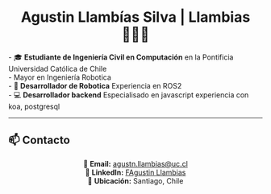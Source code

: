 
<h1 align="center">Agustin Llambías Silva | Llambias 👨🏻‍💻</h1>
<div align="center>
---

<h2>🚀 Sobre mí</h2>

<p align="center">
- 🎓 <b>Estudiante de Ingeniería Civil en Computación</b> en la Pontificia Universidad Católica de Chile<br>
  - Mayor en Ingeniería Robotica<br>
- 🤖 <b>Desarrollador de Robotica</b> Experiencia en ROS2<br>
- 💻 <b>Desarrollador backend</b> Especialisado en javascript experiencia con koa, postgresql<br>

</p>

---

<h2>📫 Contacto</h2>

<p align="center">
📧 <b>Email:</b> <a href="mailto:agustn.llambias@uc.cl">agustn.llambias@uc.cl</a><br>
💼 <b>LinkedIn:</b> <a href="www.linkedin.com/in/agustín-llambías-a1a287319">FAgustin Llambias</a><br>
📍 <b>Ubicación:</b> Santiago, Chile
</p>

<div>
<!--
**llambias/llambias** is a ✨ _special_ ✨ repository because its `README.md` (this file) appears on your GitHub profile.

Here are some ideas to get you started:

- 🔭 I’m currently working on ...
- 🌱 I’m currently learning ...
- 👯 I’m looking to collaborate on ...
- 🤔 I’m looking for help with ...
- 💬 Ask me about ...
- 📫 How to reach me: ...
- 😄 Pronouns: ...
- ⚡ Fun fact: ...
-->
